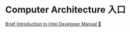 # Computer Architecture 入口

[Brief Introduction to Intel Developer Manual :gift:](BriefIntroductionToIntelDevelopersManual.md)